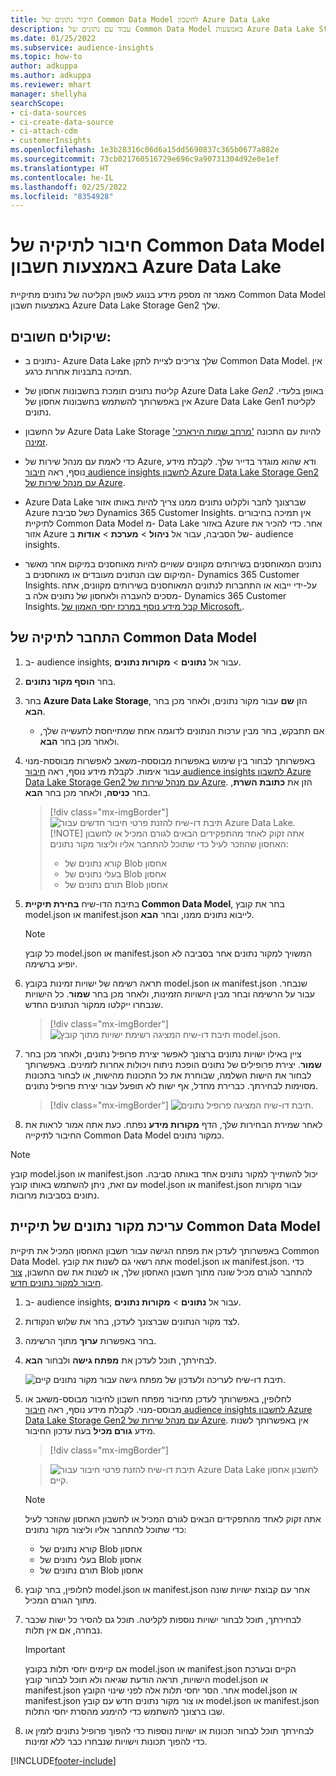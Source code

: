 ```yaml
---
title: חיבור נתונים של Common Data Model לחשבון Azure Data Lake
description: עבוד עם נתונים של Common Data Model באמצעות Azure Data Lake Storage.
ms.date: 01/25/2022
ms.subservice: audience-insights
ms.topic: how-to
author: adkuppa
ms.author: adkuppa
ms.reviewer: mhart
manager: shellyha
searchScope:
- ci-data-sources
- ci-create-data-source
- ci-attach-cdm
- customerInsights
ms.openlocfilehash: 1e3b28316c06d6a15dd5690837c365b0677a882e
ms.sourcegitcommit: 73cb021760516729e696c9a90731304d92e0e1ef
ms.translationtype: HT
ms.contentlocale: he-IL
ms.lasthandoff: 02/25/2022
ms.locfileid: "8354928"
---
```

# <a name="connect-to-a-common-data-model-folder-using-an-azure-data-lake-account"></a>חיבור לתיקיה של Common Data Model באמצעות חשבון Azure Data Lake

מאמר זה מספק מידע בנוגע לאופן הקליטה של נתונים מתיקיית Common Data Model באמצעות חשבון Azure Data Lake Storage Gen2 שלך.

## <a name="important-considerations"></a>שיקולים חשובים:

- נתונים ב- Azure Data Lake שלך צריכים לציית לתקן Common Data Model. אין תמיכה בתבניות אחרות כרגע.

- קליטת נתונים תומכת בחשבונות אחסון של Azure Data Lake *Gen2* באופן בלעדי. אין באפשרותך להשתמש בחשבונות אחסון של Azure Data Lake Gen1 לקליטת נתונים.

- על החשבון Azure Data Lake Storage להיות עם התכונה ['מרחב שמות הירארכי' זמינה](/azure/storage/blobs/data-lake-storage-namespace).

- כדי לאמת עם מנהל שירות של Azure, ודא שהוא מוגדר בדייר שלך. לקבלת מידע נוסף, ראה [חיבור audience insights לחשבון Azure Data Lake Storage Gen2 עם מנהל שירות של Azure](connect-service-principal.md).

- Azure Data Lake שברצונך לחבר ולקלוט נתונים ממנו צריך להיות באותו אזור Azure כשל סביבת Dynamics 365 Customer Insights. אין תמיכה בחיבורים לתיקיית Common Data Model מ- Data Lake באזור Azure אחר. כדי להכיר את אזור Azure של הסביבה, עבור אל **ניהול** > **מערכת** > **אודות** ב- audience insights.

- נתונים המאוחסנים בשירותים מקוונים עשויים להיות מאוחסנים במיקום אחר מאשר המיקום שבו הנתונים מעובדים או מאוחסנים ב- Dynamics 365 Customer Insights. על-ידי ייבוא או התחברות לנתונים המאוחסנים בשירותים מקוונים, אתה מסכים להעברה ולאחסון של נתונים אלה ב- Dynamics 365 Customer Insights. [קבל מידע נוסף במרכז יחסי האמון של Microsoft.](https://www.microsoft.com/trust-center).

## <a name="connect-to-a-common-data-model-folder"></a>התחבר לתיקיה של Common Data Model

1. ב- audience insights, עבור אל **נתונים** > **מקורות נתונים**.

1. בחר **הוסף מקור נתונים**.

1. בחר **Azure Data Lake Storage**, הזן **שם** עבור מקור נתונים, ולאחר מכן בחר **הבא**.

   - אם תתבקש, בחר מבין ערכות הנתונים לדוגמה אחת שמתייחסת לתעשייה שלך, ולאחר מכן בחר **הבא**. 

1. באפשרותך לבחור בין שימוש באפשרות מבוססת-משאב לאפשרות מבוססת-מנוי עבור אימות. לקבלת מידע נוסף, ראה [חיבור audience insights לחשבון Azure Data Lake Storage Gen2 עם מנהל שירות של Azure](connect-service-principal.md). הזן את **כתובת השרת**, בחר **כניסה**, ולאחר מכן בחר **הבא**.
   > [!div class="mx-imgBorder"]
   > ![תיבת דו-שיח להזנת פרטי חיבור חדשים עבור Azure Data Lake.](media/enter-new-storage-details.png)
   > [!NOTE]
   > אתה זקוק לאחד מהתפקידים הבאים לגורם המכיל או לחשבון האחסון שהוזכר לעיל כדי שתוכל להתחבר אליו וליצור מקור נתונים:
   >  - קורא נתונים של Blob אחסון
   >  - בעלי נתונים של Blob אחסון
   >  - תורם נתונים של Blob אחסון

1. בתיבת הדו-שיח **בחירת תיקיית Common Data Model**, בחר את קובץ model.json או manifest.json לייבוא נתונים ממנו, ובחר **הבא**.
   > [!NOTE]
   > כל קובץ model.json או manifest.json המשויך למקור נתונים אחר בסביבה לא יופיע ברשימה.

1. תראה רשימה של ישויות זמינות בקובץ model.json או manifest.json שנבחר. עבור על הרשימה ובחר מבין הישויות הזמינות, ולאחר מכן בחר **שמור**. כל הישויות שנבחרו ייקלטו ממקור הנתונים החדש.
   > [!div class="mx-imgBorder"]
   > ![תיבת דו-שיח המציגה רשימת ישויות מתוך קובץ model.json.](media/review-entities.png)

8. ציין באילו ישויות נתונים ברצונך לאפשר יצירת פרופיל נתונים, ולאחר מכן בחר **שמור**. יצירת פרופילים של נתונים הופכת ניתוח ויכולות אחרות לזמינים. באפשרותך לבחור את הישות השלמה, שבוחרת את כל התכונות מהישות, או לבחור בתכונות מסוימות לבחירתך. כברירת מחדל, אף ישות לא תופעל עבור יצירת פרופיל נתונים.
   > [!div class="mx-imgBorder"]
   > ![תיבת דו-שיח המציגה פרופיל נתונים.](media/dataprofiling-entities.png)

9. לאחר שמירת הבחירות שלך, הדף **מקורות מידע** נפתח. כעת אתה אמור לראות את החיבור לתיקייה Common Data Model כמקור נתונים.

> [!NOTE]
> קובץ model.json או manifest.json יכול להשתייך למקור נתונים אחד באותה סביבה. עם זאת, ניתן להשתמש באותו קובץ model.json או manifest.json עבור מקורות נתונים בסביבות מרובות.

## <a name="edit-a-common-data-model-folder-data-source"></a>עריכת מקור נתונים של תיקיית Common Data Model

באפשרותך לעדכן את מפתח הגישה עבור חשבון האחסון המכיל את תיקיית Common Data Model. אתה רשאי גם לשנות את קובץ model.json או manifest.json. כדי להתחבר לגורם מכיל שונה מתוך חשבון האחסון שלך, או לשנות את שם החשבון, [צור חיבור למקור נתונים חדש](#connect-to-a-common-data-model-folder).

1. ב- audience insights, עבור אל **נתונים** > **מקורות נתונים**.

2. לצד מקור הנתונים שברצונך לעדכן, בחר את שלוש הנקודות.

3. בחר באפשרות **ערוך** מתוך הרשימה.

4. לבחירתך, תוכל לעדכן את **מפתח גישה** ולבחור **הבא**.

   ![תיבת דו-שיח לעריכה ולעדכון של מפתח גישה עבור מקור נתונים קיים.](media/edit-access-key.png)

5. לחלופין, באפשרותך לעדכן מחיבור מפתח חשבון לחיבור מבוסס-משאב או מבוסס-מנוי. לקבלת מידע נוסף, ראה [חיבור audience insights לחשבון Azure Data Lake Storage Gen2 עם מנהל שירות של Azure](connect-service-principal.md). אין באפשרותך לשנות מידע **גורם מכיל** בעת עדכון החיבור.
   > [!div class="mx-imgBorder"]

   > ![תיבת דו-שיח להזנת פרטי חיבור עבור Azure Data Lake לחשבון אחסון קיים.](media/enter-existing-storage-details.png)

   > [!NOTE]
   > אתה זקוק לאחד מהתפקידים הבאים לגורם המכיל או לחשבון האחסון שהוזכר לעיל כדי שתוכל להתחבר אליו וליצור מקור נתונים:
   >  - קורא נתונים של Blob אחסון
   >  - בעלי נתונים של Blob אחסון
   >  - תורם נתונים של Blob אחסון


6. לחלופין, בחר קובץ model.json או manifest.json אחר עם קבוצת ישויות שונה מתוך הגורם המכיל.

7. לבחירתך, תוכל לבחור ישויות נוספות לקליטה. תוכל גם להסיר כל ישות שכבר נבחרה, אם אין תלות.

   > [!IMPORTANT]
   > אם קיימים יחסי תלות בקובץ model.json או manifest.json הקיים ובערכת הישויות, תראה הודעת שגיאה ולא תוכל לבחור קובץ model.json או manifest.json אחר. הסר יחסי תלות אלה לפני שינוי הקובץ model.json או manifest.json או צור מקור נתונים חדש עם קובץ model.json או manifest.json שבו ברצונך להשתמש כדי להימנע מהסרת יחסי התלות.

8. לבחירתך תוכל לבחור תכונות או ישויות נוספות כדי להפוך פרופיל נתונים לזמין או כדי להפוך תכונות וישויות שנבחרו כבר ללא זמינות.   


[!INCLUDE[footer-include](../includes/footer-banner.md)]
